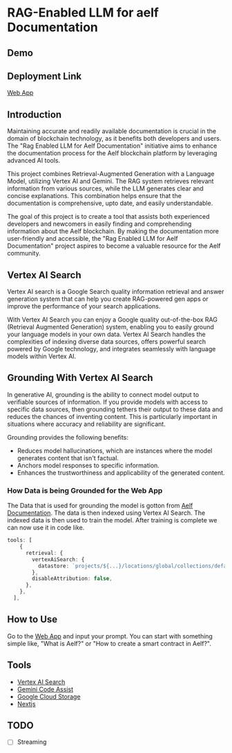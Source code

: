 # RAG-Enabled LLM for aelf Documentation

## Demo

## Deployment Link
[Web App](https://aelf-bounty.onrender.com)

## Introduction

Maintaining accurate and readily available documentation is crucial in the domain of blockchain technology, as it benefits both developers and users. The "Rag Enabled LLM for Aelf Documentation" initiative aims to enhance the documentation process for the Aelf blockchain platform by leveraging advanced AI tools.

This project combines Retrieval-Augmented Generation with a Language Model, utilizing Vertex AI and Gemini. The RAG system retrieves relevant information from various sources, while the LLM generates clear and concise explanations. This combination helps ensure that the documentation is comprehensive, upto date, and easily understandable.

The goal of this project is to create a tool that assists both experienced developers and newcomers in easily finding and comprehending information about the Aelf blockchain. By making the documentation more user-friendly and accessible, the "Rag Enabled LLM for Aelf Documentation" project aspires to become a valuable resource for the Aelf community.

## Vertex AI Search

Vertex AI search is a Google Search quality information retrieval and answer generation system that can help you create RAG-powered gen apps or improve the performance of your search applications.

With Vertex AI Search you can enjoy a Google quality out-of-the-box RAG (Retrieval Augmented Generation) system, enabling you to easily ground your language models in your own data. Vertex AI Search handles the complexities of indexing diverse data sources, offers powerful search powered by Google technology, and integrates seamlessly with language models within Vertex AI.

## Grounding With Vertex AI Search

In generative AI, grounding is the ability to connect model output to verifiable sources of information. If you provide models with access to specific data sources, then grounding tethers their output to these data and reduces the chances of inventing content. This is particularly important in situations where accuracy and reliability are significant.

Grounding provides the following benefits:

- Reduces model hallucinations, which are instances where the model generates content that isn't factual.
- Anchors model responses to specific information.
- Enhances the trustworthiness and applicability of the generated content.

### How Data is being Grounded for the Web App

The Data that is used for grounding the model is gotton from [Aelf Documentation](https://github.com/AElfProject/aelf-docs/tree/develop/docs). The data is then indexed using Vertex AI Search.
The indexed data is then used to train the model. After training is complete we can now use it in code like.

```typescript
tools: [
    {
      retrieval: {
        vertexAiSearch: {
          datastore: `projects/${...}/locations/global/collections/default_collection/dataStores/${...}`,
        },
        disableAttribution: false,
      },
    },
  ],
```
## How to Use

Go to the [Web App](https://aelf-bounty.onrender.com) and input your prompt. You can start with something simple like, "What is Aelf?" or "How to create a smart contract in Aelf?".

## Tools
- [Vertex AI Search](https://cloud.google.com/enterprise-search?hl=en#build-google-quality-search-for-your-own-data-in-hours-not-months)
- [Gemini Code Assist](https://cloud.google.com/products/gemini/code-assist?hl=en)
- [Google Cloud Storage](https://cloud.google.com/storage?hl=en)
- [Nextjs](https://nextjs.org/)

## TODO
- [ ] Streaming
